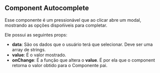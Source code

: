 ## Component Autocomplete

Esse componente é um pressionável que ao clicar abre um modal, mostrando as opções dispońiveis para completar. 

Ele possui as seguintes props: 

 - **data**: São os dados que o usuário terá que selecionar. Deve ser uma array de strings.
 - **value**: É o valor mostrado. 
 - **onChange**: É a função que altera o **value**. É por ela que o component retorna o valor obtido para o Componente pai. 